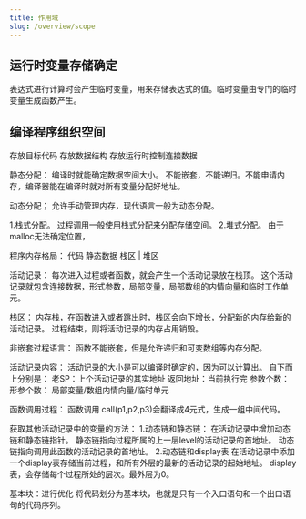 ```yaml
---
title: 作用域
slug: /overview/scope
---
```


## 运行时变量存储确定

表达式进行计算时会产生临时变量，用来存储表达式的值。临时变量由专门的临时变量生成函数产生。

## 编译程序组织空间
存放目标代码
存放数据结构
存放运行时控制连接数据

静态分配：
编译时就能确定数据空间大小。
不能嵌套，不能递归。不能申请内存，编译器能在编译时就对所有变量分配好地址。

动态分配；
允许手动管理内存，现代语言一般为动态分配。

1.栈式分配。
过程调用一般使用栈式分配来分配存储空间。
2.堆式分配。
由于malloc无法确定位置，


程序内存格局：
代码
静态数据
栈区
|
堆区

活动记录：
每次进入过程或者函数，就会产生一个活动记录放在栈顶。
这个活动记录就包含连接数据，形式参数，局部变量，局部数组的内情向量和临时工作单元。

栈区：
内存栈，在函数进入或者跳出时，栈区会向下增长，分配新的内存给新的活动记录。
过程结束，则将活动记录的内存占用销毁。

非嵌套过程语言：
函数不能嵌套，但是允许递归和可变数组等内存分配。

活动记录内容：
活动记录的大小是可以编译时确定的，因为可以计算出。
自下而上分别是：
老SP：上个活动记录的其实地址
返回地址：当前执行完
参数个数：
形参个数：
局部变量/数组内情向量/临时单元

函数调用过程：
函数调用
call(p1,p2,p3)会翻译成4元式，生成一组中间代码。

获取其他活动记录中的变量的方法：
1.动态链和静态链：
在活动记录中增加动态链和静态链指针。
静态链指向过程所属的上一层level的活动记录的首地址。
动态链指向调用此函数的活动记录的首地址。
2.动态链和display表
在活动记录中添加一个display表存储当前过程，和所有外层的最新的活动记录的起始地址。
display表，会存储每个过程所处的层次。最外层为0。

基本块：进行优化
将代码划分为基本块，也就是只有一个入口语句和一个出口语句的代码序列。
